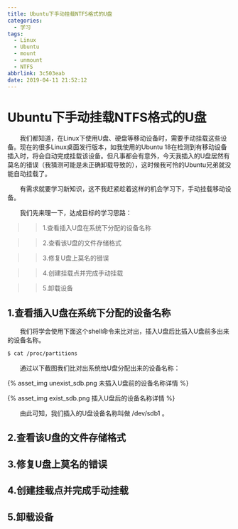 ```yaml
---
title: Ubuntu下手动挂载NTFS格式的U盘
categories:
  - 学习
tags:
  - Linux
  - Ubuntu
  - mount
  - unmount
  - NTFS
abbrlink: 3c503eab
date: 2019-04-11 21:52:12
---
```



# Ubuntu下手动挂载NTFS格式的U盘


&ensp;&ensp;&ensp;&ensp;我们都知道，在Linux下使用U盘、硬盘等移动设备时，需要手动挂载这些设备。现在的很多Linux桌面发行版本，如我使用的Ubuntu 18在检测到有移动设备插入时，将会自动完成挂载该设备。但凡事都会有意外，今天我插入的U盘居然有莫名的错误（我猜测可能是未正确卸载导致的），这时候我可怜的Ubuntu兄弟就没能自动挂载了。

&ensp;&ensp;&ensp;&ensp;有需求就要学习新知识，这不我赶紧趁着这样的机会学习下，手动挂载移动设备。

&ensp;&ensp;&ensp;&ensp;我们先来理一下，达成目标的学习思路：

>>1.查看插入U盘在系统下分配的设备名称

>>2.查看该U盘的文件存储格式

>>3.修复U盘上莫名的错误

>>4.创建挂载点并完成手动挂载

>>5.卸载设备

## 1.查看插入U盘在系统下分配的设备名称

&ensp;&ensp;&ensp;&ensp;我们将学会使用下面这个shell命令来比对出，插入U盘后比插入U盘前多出来的设备名称。

``` bash
$ cat /proc/partitions
```

&ensp;&ensp;&ensp;&ensp;通过以下截图我们比对出系统给U盘分配出来的设备名称：

{% asset_img unexist_sdb.png 未插入U盘前的设备名称详情 %}

{% asset_img exist_sdb.png 插入U盘后的设备名称详情 %}

&ensp;&ensp;&ensp;&ensp;由此可知，我们插入的U盘设备名称叫做 /dev/sdb1 。

## 2.查看该U盘的文件存储格式


## 3.修复U盘上莫名的错误


## 4.创建挂载点并完成手动挂载


## 5.卸载设备
